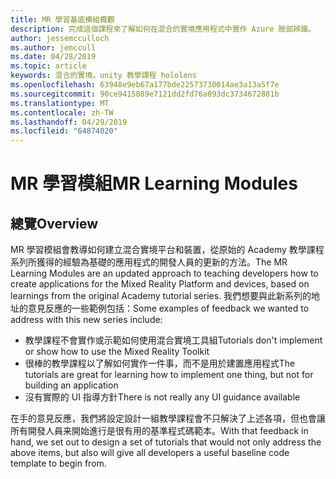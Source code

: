 ```yaml
---
title: MR 學習基底模組概觀
description: 完成這個課程來了解如何在混合的實境應用程式中實作 Azure 臉部辨識。
author: jessemcculloch
ms.author: jemccull
ms.date: 04/28/2019
ms.topic: article
keywords: 混合的實境，unity 教學課程 hololens
ms.openlocfilehash: 63948e9eb67a177bde22573730014ae3a13a5f7e
ms.sourcegitcommit: 90ce9415889e7121dd2fd76a893dc3734672881b
ms.translationtype: MT
ms.contentlocale: zh-TW
ms.lasthandoff: 04/29/2019
ms.locfileid: "64874020"
---
```

# <a name="mr-learning-modules"></a><span data-ttu-id="b8908-104">MR 學習模組</span><span class="sxs-lookup"><span data-stu-id="b8908-104">MR Learning Modules</span></span>

## <a name="overview"></a><span data-ttu-id="b8908-105">總覽</span><span class="sxs-lookup"><span data-stu-id="b8908-105">Overview</span></span>

<span data-ttu-id="b8908-106">MR 學習模組會教導如何建立混合實境平台和裝置，從原始的 Academy 教學課程系列所獲得的經驗為基礎的應用程式的開發人員的更新的方法。</span><span class="sxs-lookup"><span data-stu-id="b8908-106">The MR Learning Modules are an updated approach to teaching developers how to create applications for the Mixed Reality Platform and devices, based on learnings from the original Academy tutorial series.</span></span> <span data-ttu-id="b8908-107">我們想要與此新系列的地址的意見反應的一些範例包括：</span><span class="sxs-lookup"><span data-stu-id="b8908-107">Some examples of feedback we wanted to address with this new series include:</span></span>

* <span data-ttu-id="b8908-108">教學課程不會實作或示範如何使用混合實境工具組</span><span class="sxs-lookup"><span data-stu-id="b8908-108">Tutorials don't implement or show how to use the Mixed Reality Toolkit</span></span>
* <span data-ttu-id="b8908-109">很棒的教學課程以了解如何實作一件事，而不是用於建置應用程式</span><span class="sxs-lookup"><span data-stu-id="b8908-109">The tutorials are great for learning how to implement one thing, but not for building an application</span></span>
* <span data-ttu-id="b8908-110">沒有實際的 UI 指導方針</span><span class="sxs-lookup"><span data-stu-id="b8908-110">There is not really any UI guidance available</span></span>

<span data-ttu-id="b8908-111">在手的意見反應，我們將設定設計一組教學課程會不只解決了上述各項，但也會讓所有開發人員来開始進行是很有用的基準程式碼範本。</span><span class="sxs-lookup"><span data-stu-id="b8908-111">With that feedback in hand, we set out to design a set of tutorials that would not only address the above items, but also will give all developers a useful baseline code template to begin from.</span></span>
